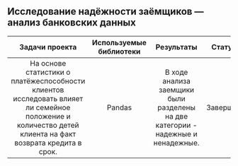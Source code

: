 ##  Исследование надёжности заёмщиков — анализ банковских данных 
| Задачи проекта | Используемые библиотеки | Результаты | Статус |
| :-------------: |:------------------:| :-----:| :-----:|
| На основе статистики о платёжеспособности клиентов исследовать влияет ли семейное положение и количество детей клиента на факт возврата кредита в срок. | Pandas | В ходе анализа заемщики были разделены на две категории - надежные и ненадежные. | Завершен |
